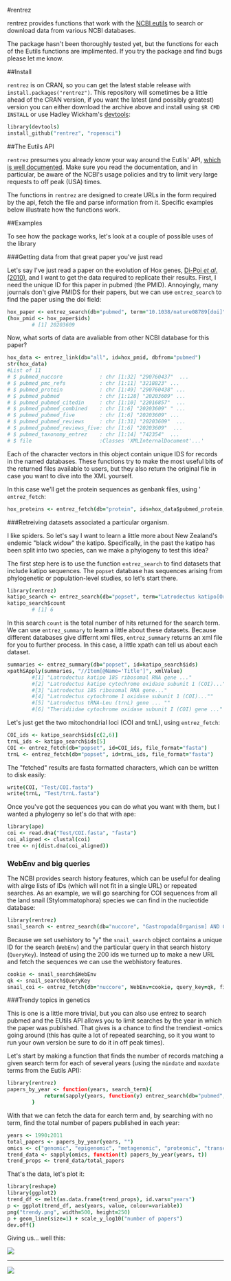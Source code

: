 #rentrez

rentrez provides functions that work with the [NCBI eutils](http://www.ncbi.nlm.nih.gov/books/NBK25500/) 
to search or download data from various NCBI databases. 

The package hasn't been thoroughly tested yet, but the functions for each of 
the Eutils functions are implimented. If you try the package and find bugs
please let me know.

##Install

`rentrez` is on CRAN, so you can get the latest stable release with `install.packages("rentrez")`. This repository will sometimes be a little ahead of the CRAN version, if you want the latest (and possibly greatest) version you can either download the archive above and install using `$R CMD INSTALL`
or use Hadley Wickham's [devtools](https://github.com/hadley/devtools):

```coffee     
library(devtools)
install_github("rentrez", "ropensci")
```


##The Eutils API

`rentrez` presumes you already know your way around the Eutils' API, [which is well 
documented](http://www.ncbi.nlm.nih.gov/books/NBK25500/). Make sure you read the
documentation, and in particular, be aware of the NCBI's usage policies and try to
limit very large requests to off peak (USA) times. 

The functions in `rentrez` are designed to create URLs in the form required by 
the api, fetch the file and parse information from it. Specific examples below illustrate
how the functions work.

##Examples

To see how the package works, let's look at a couple of possible uses of the 
library

###Getting data from that great paper you've just read

Let's say I've just read a paper on the evolution of Hox genes,
[Di-Poi _et al_. (2010)](dx.doi.org/10.1038/nature08789), and I want to get the
data required to replicate their results. First, I need the unique ID for this
paper in pubmed (the PMID). Annoyingly, many journals don't give PMIDS for their
papers, but we can use `entrez_search` to find the paper using the doi field:

```coffee  
hox_paper <- entrez_search(db="pubmed", term="10.1038/nature08789[doi]")
(hox_pmid <- hox_paper$ids)
        # [1] 20203609
```

Now, what sorts of data are avaliable from other NCBI database for this paper?

```coffee
hox_data <- entrez_link(db="all", id=hox_pmid, dbfrom="pubmed")
str(hox_data)
#List of 11
# $ pubmed_nuccore            : chr [1:32] "290760437"  ...
# $ pubmed_pmc_refs           : chr [1:11] "3218823" ...
# $ pubmed_protein            : chr [1:49] "290760438" ...
# $ pubmed_pubmed             : chr [1:128] "20203609" ...
# $ pubmed_pubmed_citedin     : chr [1:10] "22016857"  ...
# $ pubmed_pubmed_combined    : chr [1:6] "20203609" " ...
# $ pubmed_pubmed_five        : chr [1:6] "20203609" ...
# $ pubmed_pubmed_reviews     : chr [1:31] "20203609"  ...
# $ pubmed_pubmed_reviews_five: chr [1:6] "20203609"  ...
# $ pubmed_taxonomy_entrez    : chr [1:14] "742354"  ...
# $ file                      :Classes 'XMLInternalDocument'...'
```

Each of the character vectors in this object contain unique IDS for records in
the named databases. These functions try to make the most useful bits of the 
returned files available to users, but they also return the original file in case 
you want to dive into the XML yourself.

In this case we'll get the protein sequences as genbank files, using ' `entrez_fetch`:
 
```coffee
hox_proteins <- entrez_fetch(db="protein", ids=hox_data$pubmed_protein, file_format="gb")
```

###Retreiving datasets associated a particular organism.

I like spiders. So let's say I want to learn a little more about New Zealand's
endemic "black widow" the katipo. Specifically, in the past the katipo has 
been split into two species, can we make a phylogeny to test this idea?

The first step here is to use the function `entrez_search` to find datasets
that include katipo sequences. The `popset` database has sequences arising from
phylogenetic or population-level studies, so let's start there.

```coffee
library(rentrez)
katipo_search <- entrez_search(db="popset", term="Latrodectus katipo[Organism]")
katipo_search$count
        # [1] 6
```        

In this search `count` is the total number of hits returned for the search term.
We can use `entrez_summary` to learn a little about these datasets. Because 
different databases give differnt xml files, `entrez_summary` returns an xml 
file for you to further process. In this case, a little xpath can tell us about
each dataset.

```coffee
summaries <- entrez_summary(db="popset", id=katipo_search$ids)
xpathSApply(summaries, "//Item[@Name='Title']", xmlValue)
        #[1] "Latrodectus katipo 18S ribosomal RNA gene ..."
        #[2] "Latrodectus katipo cytochrome oxidase subunit 1 (COI)..."
        #[3] "Latrodectus 18S ribosomal RNA gene..."
        #[4] "Latrodectus cytochrome 1 oxidase subunit 1 (COI)...""
        #[5] "Latrodectus tRNA-Leu (trnL) gene ... ""                                               
        #[6] "Theridiidae cytochrome oxidase subunit I (COI) gene ..."
```

Let's just get the two mitochondrial loci (COI and trnL), using `entrez_fetch`:

```coffee
COI_ids <- katipo_search$ids[c(2,6)]
trnL_ids <- katipo_search$ids[5]
COI <- entrez_fetch(db="popset", id=COI_ids, file_format="fasta")
trnL <- entrez_fetch(db="popset", id=trnL_ids, file_format="fasta")
```

The "fetched" results are fasta formatted characters, which can be written
to disk easily:

```coffee
write(COI, "Test/COI.fasta")      
write(trnL, "Test/trnL.fasta")
```

Once you've got the sequences you can do what you want with them, but I wanted 
a phylogeny so let's do that with ape:

```coffee
library(ape)
coi <- read.dna("Test/COI.fasta", "fasta")
coi_aligned <- clustal(coi)
tree <- nj(dist.dna(coi_aligned))
```

### WebEnv and big queries

The NCBI provides search history features, which can be useful for dealing with alrge lists of IDs (which will not fit in a single URL) or repeated searches. As an example, we will go searching for COI sequences from all the land snail (Stylommatophora) species we can find in the nucleotide database:
```coffee	
library(rentrez)
snail_search <- entrez_search(db="nuccore", "Gastropoda[Organism] AND COI[Gene]", retmax=200, usehistory="y")
```
       
Because we set usehistory to "y" the `snail_search` object contains a unique ID for the search (`WebEnv`) and the particular query in that search history (`QueryKey`). Instead of using the 200 ids we turned up to make a new URL and fetch the sequences we can use the webhistory features. 

```coffee
cookie <- snail_search$WebEnv
qk <- snail_search$QueryKey
snail_coi <- entrez_fetch(db="nuccore", WebEnv=cookie, query_key=qk, file_format="fasta", retmax=10)
```

###Trendy topics in genetics

This is one is a little more trivial, but you can also use entrez to search pubmed and
the EUtils API allows you to limit searches by the year in which the paper was published.
That gives is a chance to find the trendiest -omics going around (this has quite a lot
of repeated searching, so it you want to run your own version be sure to do it
in off peak times). 

Let's start by making a function that finds the number of records matching a given
search term for each of several years (using the `mindate` and `maxdate` terms from
the Eutils API):

```coffee
library(rentrez)
papers_by_year <- function(years, search_term){
            return(sapply(years, function(y) entrez_search(db="pubmed",term=search_term, mindate=y, maxdate=y, retmax=0)$count))
        }
```        

With that we can fetch the data for earch term and, by searching with no term, 
find the total number of papers published in each year:

        
```coffee
years <- 1990:2011
total_papers <- papers_by_year(years, "")
omics <- c("genomic", "epigenomic", "metagenomic", "proteomic", "transcriptomic", "pharmacogenomic", "connectomic" )
trend_data <- sapply(omics, function(t) papers_by_year(years, t))
trend_props <- trend_data/total_papers
```
        
That's the data, let's plot it:

```coffee
library(reshape)
library(ggplot2)
trend_df <- melt(as.data.frame(trend_props), id.vars="years")
p <- ggplot(trend_df, aes(years, value, colour=variable))
png("trendy.png", width=500, height=250)
p + geom_line(size=1) + scale_y_log10("number of papers")
dev.off()
```


Giving us... well this:

![](http://i.imgur.com/LDpP1.png)



---

[![](http://ropensci.org/public_images/github_footer.png)](http://ropensci.org)
